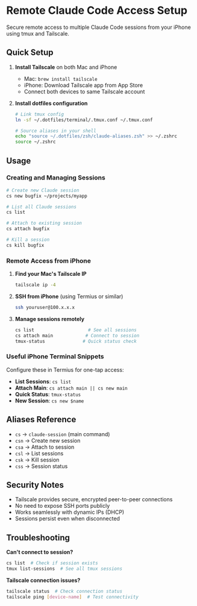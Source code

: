 # Remote Claude Code Access Setup

Secure remote access to multiple Claude Code sessions from your iPhone using tmux and Tailscale.

## Quick Setup

1. **Install Tailscale** on both Mac and iPhone
   - Mac: `brew install tailscale`
   - iPhone: Download Tailscale app from App Store
   - Connect both devices to same Tailscale account

2. **Install dotfiles configuration**

   ```bash
   # Link tmux config
   ln -sf ~/.dotfiles/terminal/.tmux.conf ~/.tmux.conf
   
   # Source aliases in your shell
   echo "source ~/.dotfiles/zsh/claude-aliases.zsh" >> ~/.zshrc
   source ~/.zshrc
   ```

## Usage

### Creating and Managing Sessions

```bash
# Create new Claude session
cs new bugfix ~/projects/myapp

# List all Claude sessions  
cs list

# Attach to existing session
cs attach bugfix

# Kill a session
cs kill bugfix
```

### Remote Access from iPhone

1. **Find your Mac's Tailscale IP**

   ```bash
   tailscale ip -4
   ```

2. **SSH from iPhone** (using Termius or similar)

   ```bash
   ssh youruser@100.x.x.x
   ```

3. **Manage sessions remotely**

   ```bash
   cs list                    # See all sessions
   cs attach main            # Connect to session
   tmux-status              # Quick status check
   ```

### Useful iPhone Terminal Snippets

Configure these in Termius for one-tap access:

- **List Sessions**: `cs list`
- **Attach Main**: `cs attach main || cs new main`
- **Quick Status**: `tmux-status`
- **New Session**: `cs new $name`

## Aliases Reference

- `cs` → `claude-session` (main command)
- `csn` → Create new session
- `csa` → Attach to session  
- `csl` → List sessions
- `csk` → Kill session
- `css` → Session status

## Security Notes

- Tailscale provides secure, encrypted peer-to-peer connections
- No need to expose SSH ports publicly
- Works seamlessly with dynamic IPs (DHCP)
- Sessions persist even when disconnected

## Troubleshooting

**Can't connect to session?**

```bash
cs list  # Check if session exists
tmux list-sessions  # See all tmux sessions
```

**Tailscale connection issues?**

```bash
tailscale status  # Check connection status
tailscale ping [device-name]  # Test connectivity
```
